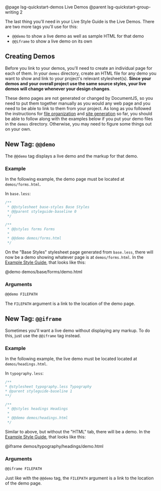 @page lsg-quickstart-demos Live Demos
@parent lsg-quickstart-group-writing 2

The last thing you'll need in your Live Style Guide is the Live Demos. There are two more tags you'll use for this:

- `@@demo` to show a live demo as well as sample HTML for that demo
- `@@iframe` to show a live demo on its own

## Creating Demos

Before you link to your demos, you'll need to create an individual page for each of them. In your `demos` directory, create an HTML file for any demo you want to show and link to your project's relevant stylesheet(s). **Since your demos and your overall project use the same source styles, your live demos will change whenever your design changes**.

These demo pages are not generated or changed by DocumentJS, so you need to put them together manually as you would any web page and you need to be able to link to them from your project. As long as you followed the instructions for [file organization](/docs/lsg-quickstart-file-organization.html) and [site generation](/docs/lsg-quickstart-generate.html) so far, you should be able to follow along with the examples below if you put your demo files in the `demos` directory. Otherwise, you may need to figure some things out on your own.

## New Tag: `@@demo`

The `@@demo` tag displays a live demo and the markup for that demo.

### Example

In the following example, the demo page must be located at `demos/forms.html`.

In `base.less`:
```css
/**
 * @@stylesheet base-styles Base Styles
 * @@parent styleguide-baseline 0
 */

/**
 * @@styles forms Forms 
 * 
 * @@demo demos/forms.html
 */
```

On the "Base Styles" stylesheet page generated from `base.less`, there will now be a demo showing whatever page is at `demos/forms.html`. In the [Example Style Guide](/styles/base.less.html), that looks like this:

@demo demos/base/forms/demo.html


### Arguments

```markdown
@@demo FILEPATH
```

The `FILEPATH` argument is a link to the location of the demo page.

## New Tag: `@@iframe`

Sometimes you'll want a live demo without displaying any markup. To do this, just use the `@@iframe` tag instead.

### Example

In the following example, the live demo must be located located at `demos/headings.html`.

In `typography.less`:
```css
/**
* @stylesheet typography.less Typography
* @parent styleguide-baseline 1
**/

/**
 * @@styles headings Headings
 *
 * @@demo demos/headings.html
 */
```

Similar to above, but without the "HTML" tab, there will be a demo. In the [Example Style Guide](/styles/typography.less.html), that looks like this:

@iframe demos/typography/headings/demo.html


### Arguments

```markdown
@@iframe FILEPATH
```

Just like with the `@@demo` tag, the `FILEPATH` argument is a link to the location of the demo page.